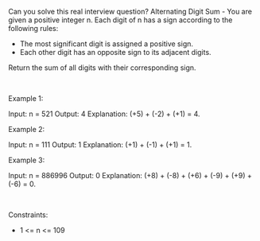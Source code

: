 Can you solve this real interview question? Alternating Digit Sum - You are given a positive integer n. Each digit of n has a sign according to the following rules:

 * The most significant digit is assigned a positive sign.
 * Each other digit has an opposite sign to its adjacent digits.

Return the sum of all digits with their corresponding sign.

 

Example 1:


Input: n = 521
Output: 4
Explanation: (+5) + (-2) + (+1) = 4.


Example 2:


Input: n = 111
Output: 1
Explanation: (+1) + (-1) + (+1) = 1.


Example 3:


Input: n = 886996
Output: 0
Explanation: (+8) + (-8) + (+6) + (-9) + (+9) + (-6) = 0.


 

Constraints:

 * 1 <= n <= 109

 